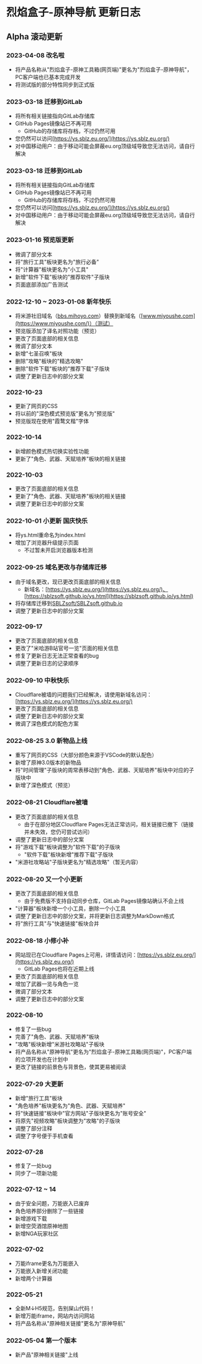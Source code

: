 # 烈焰盒子-原神导航 更新日志
## Alpha 滚动更新
### 2023-04-08 改名啦
- 将产品名称从"烈焰盒子-原神工具箱(网页端)"更名为"烈焰盒子-原神导航"，PC客户端也已基本完成开发
- 将测试版的部分特性同步到正式版

### 2023-03-18 迁移到GitLab
- 将所有相关链接指向GitLab存储库
- GitHub Pages镜像站已不再可用
  - GitHub的存储库将存档，不过仍然可用
- 您仍然可以访问[https://ys.sblz.eu.org/](https://ys.sblz.eu.org/)
- 对中国移动用户：由于移动可能会屏蔽eu.org顶级域导致您无法访问，请自行解决

### 2023-03-18 迁移到GitLab
- 将所有相关链接指向GitLab存储库
- GitHub Pages镜像站已不再可用
  - GitHub的存储库将存档，不过仍然可用
- 您仍然可以访问[https://ys.sblz.eu.org/](https://ys.sblz.eu.org/)
- 对中国移动用户：由于移动可能会屏蔽eu.org顶级域导致您无法访问，请自行解决

### 2023-01-16 预览版更新
- 微调了部分文本
- 将"旅行工具"板块更名为"旅行必备"
- 将"计算器"板块更名为"小工具"
- 新增"软件下载"板块的"推荐软件"子版块
- 页面底部添加广告测试

### 2022-12-10 ~ 2023-01-08 新年快乐
- 将米游社旧域名（[bbs.mihoyo.com](https://bbs.mihoyo.com/)）替换到新域名（[www.miyoushe.com](https://www.miyoushe.com/)）（测试）
- 预览版添加了译名对照功能（预览）
- 更改了页面底部的相关信息
- 微调了部分文本
- 新增"七圣召唤"板块
- 删除"攻略"板块的"精选攻略"
- 删除"软件下载"板块的"推荐下载"子版块
- 调整了更新日志中的部分文案

### 2022-10-23
- 更新了网页的CSS
- 将以前的"深色模式预览版"更名为"预览版"
- 预览版现在使用"霞鹜文楷"字体

### 2022-10-14
- 新增颜色模式热切换实验性功能
- 更新了"角色、武器、天赋培养"板块的相关链接

### 2022-10-03
- 更改了页面底部的相关信息
- 更新了"角色、武器、天赋培养"板块的相关链接
- 调整了更新日志中的部分文案

### 2022-10-01 小更新 国庆快乐
- 将ys.html重命名为index.html
- 增加了浏览器升级提示页面
  - 不过暂未开启浏览器版本检测

### 2022-09-25 域名更改与存储库迁移
- 由于域名更改，现已更改页面底部的相关信息
  - 新域名：[https://ys.sblz.eu.org/](https://ys.sblz.eu.org/)、[https://sblzsoft.github.io/ys.html](https://sblzsoft.github.io/ys.html)
- 将存储库迁移到[SBLZsoft/SBLZsoft.github.io](https://github.com/SBLZsoft/SBLZsoft.github.io)
- 调整了更新日志中的部分文案

### 2022-09-17
- 更改了页面底部的相关信息
- 更改了"米哈游B站官号一览"页面的相关信息
- 修复了更新日志无法正常查看的bug
- 调整了更新日志的记录顺序

### 2022-09-10 中秋快乐
- Cloudflare被墙的问题我们已经解决，请使用新域名访问：[https://ys.sblz.eu.org/](https://ys.sblz.eu.org/)
- 更改了页面底部的相关信息
- 调整了更新日志中的部分文案
- 微调了深色模式的配色方案

### 2022-08-25 3.0 新物品上线
- 重写了网页的CSS（大部分颜色来源于VSCode的默认配色）
- 新增了原神3.0版本的新物品
- 将"时间管理"子版块的周常表移动到"角色、武器、天赋培养"板块中对应的子版块中
- 新增了深色模式（预览）

### 2022-08-21 Cloudflare被墙
- 更改了页面底部的相关信息
  - 由于在部分地区Cloudflare Pages无法正常访问，相关链接已撤下（链接并未失效，您仍可尝试访问）
- 调整了更新日志中的部分文案
- 将"游戏下载"板块调整为"软件下载"的子版块
  - "软件下载"板块新增"推荐下载"子版块
- "米游社攻略站"子版块更名为"精选攻略"（暂无内容）

### 2022-08-20 又一个小更新
- 更改了页面底部的相关信息
  - 由于免费版不支持自动同步仓库，GitLab Pages镜像站确认不会上线
- "计算器"板块新增一个小工具，删除一个小工具
- 调整了更新日志中的部分文案，并将更新日志调整为MarkDown格式
- 将"旅行工具"与"快速链接"板块合并

### 2022-08-18 小修小补
- 网站现已在Cloudflare Pages上可用，详情请访问：[https://ys.sblz.eu.org/](https://ys.sblz.eu.org/)
  - GitLab Pages也将在近期上线
- 更改了页面底部的相关信息
- 增加了武器一览与角色一览
- 微调了部分文本
- 调整了更新日志中的部分文案

### 2022-08-10
- 修复了一些bug
- 完善了"角色、武器、天赋培养"板块
- "攻略"板块新增"米游社攻略站"子板块
- 将产品名称从"原神导航"更名为"烈焰盒子-原神工具箱(网页端)"，PC客户端的立项开发也在计划中
- 更改了链接的前景色与背景色，使其更易被阅读

### 2022-07-29 大更新
- 新增"旅行工具"板块
- "角色培养"板块更名为"角色、武器、天赋培养"
- 将"快速链接"板块中"官方网站"子版块更名为"账号安全"
- 将原先"视频攻略"板块调整为"攻略"的子版块
- 调整了部分注释
- 调整了字号便于手机查看

### 2022-07-28
- 修复了一处bug
- 同步了一项新功能

### 2022-07-12 ~ 14
- 由于安全问题，万能嵌入已废弃
- 角色培养部分删除了一些链接
- 新增游戏下载
- 新增空荧酒馆原神地图
- 新增NGA玩家社区

### 2022-07-02
- 万能iframe更名为万能嵌入
- 万能嵌入新增关闭功能
- 新增两个计算器

### 2022-05-21
- 全新M↓H5规范，告别屎山代码！
- 新增万能iframe，网站内访问网站
- 将产品名称从"原神相关链接"更名为"原神导航"

### 2022-05-04 第一个版本
- 新产品"原神相关链接"上线
